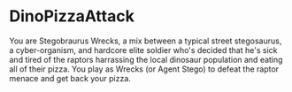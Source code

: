 DinoPizzaAttack
===============

You are Stegobraurus Wrecks, a mix between a typical street stegosaurus, a cyber-organism, and hardcore elite soldier who's decided that he's sick and tired of the raptors harrassing the local dinosaur population and eating all of their pizza. You play as Wrecks (or Agent Stego) to defeat the raptor menace and get back your pizza.
